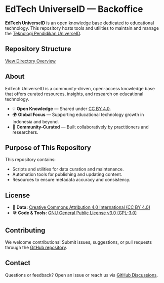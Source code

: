 # EdTech UniverseID — Backoffice

**EdTech UniverseID** is an open knowledge base dedicated to educational technology.
This repository hosts tools and utilities to maintain and manage the [Teknologi Pendidikan UniverseID](https://teknologipendidikan.id).

## Repository Structure

[View Directory Overview](./directory)


## About

EdTech UniverseID is a community-driven, open-access knowledge base that offers curated resources, insights, and research on educational technology.

- 💡 **Open Knowledge** — Shared under [CC BY 4.0](https://creativecommons.org/licenses/by/4.0/).
- 🌍 **Global Focus** — Supporting educational technology growth in Indonesia and beyond.
- 🤝 **Community-Curated** — Built collaboratively by practitioners and researchers.


## Purpose of This Repository

This repository contains:

- Scripts and utilities for data curation and maintenance.
- Automation tools for publishing and updating content.
- Resources to ensure metadata accuracy and consistency.


## License

- 📄 **Data:** [Creative Commons Attribution 4.0 International (CC BY 4.0)](https://creativecommons.org/licenses/by/4.0/)
- 🛠 **Code & Tools:** [GNU General Public License v3.0 (GPL-3.0)](LICENSE)



## Contributing

We welcome contributions!
Submit issues, suggestions, or pull requests through the [GitHub repository](https://github.com/).


## Contact

Questions or feedback? Open an issue or reach us via [GitHub Discussions](https://github.com/).


